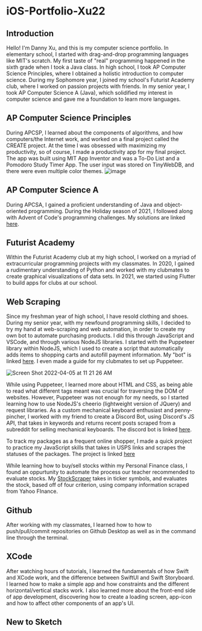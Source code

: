 # iOS-Portfolio-Xu22

## Introduction
Hello! I'm Danny Xu, and this is my computer science portfolio. In elementary school, I started with drag-and-drop programming languages like MIT's scratch. My first taste of "real" programming happened in the sixth grade when I took a Java class. In high school, I took AP Computer Science Principles, where I obtained a holistic introduction to computer science. During my Sophomore year, I joined my school's Futurist Academy club, where I worked on passion projects with friends. In my senior year, I took AP Computer Science A (Java), which solidified my interest in computer science and gave me a foundation to learn more languages. 

## AP Computer Science Principles
During APCSP, I learned about the components of algorithms, and how computers/the Internet work, and worked on a final project called the CREATE project. At the time I was obsessed with maximizing my productivity, so of course, I made a productivity app for my final project. The app was built using MIT App Inventor and was a To-Do List and a Pomodoro Study Timer App. The user input was stored on TinyWebDB, and there were even multiple color themes. ![image](https://user-images.githubusercontent.com/95701961/161796430-61962fdc-8c79-43c0-a29f-1c22c7d38418.png)

## AP Computer Science A
During APCSA, I gained a proficient understanding of Java and object-oriented programming. During the Holiday season of 2021, I followed along with Advent of Code's programming challenges. My solutions are linked [here](https://github.com/dannydxu1/AOC2021). 

## Futurist Academy
Within the Futurist Academy club at my high school, I worked on a myriad of extracurricular programming projects with my classmates. In 2020, I gained a rudimentary understanding of Python and worked with my clubmates to create graphical visualizations of data sets. In 2021, we started using Flutter to build apps for clubs at our school. 

## Web Scraping
Since my freshman year of high school, I have resold clothing and shoes. During my senior year, with my newfound programming skills, I decided to try my hand at web-scraping and web automation, in order to create my own bot to automate purchasing products. I did this through JavaScript and VSCode, and through various NodeJS libraries. I started with the Puppeteer library within NodeJS, which I used to create a script that automatically adds items to shopping carts and autofill payment information. My "bot" is linked [here](https://github.com/dannydxu1/SneakerBot). I even made a guide for my clubmates to set up Puppeteer. 

![Screen Shot 2022-04-05 at 11 21 26 AM](https://user-images.githubusercontent.com/95701961/161800430-de55e37b-00b2-4765-a239-9b0ae862e934.png)

While using Puppeteer, I learned more about HTML and CSS, as being able to read what different tags meant was crucial for traversing the DOM of websites. However, Puppeteer was not enough for my needs, so I started learning how to use NodeJS's cheerio (lightweight version of JQuery) and request libraries. As a custom mechanical keyboard enthusiast and penny-pincher, I worked with my friend to create a Discord Bot, using Discord's JS API, that takes in keywords and returns recent posts scraped from a subreddit for selling mechanical keyboards. The discord bot is linked [here](https://github.com/dannydxu1/Reddit-Webscraping/blob/main/scraper.js). 

To track my packages as a frequent online shopper, I made a quick project to practice my JavaScript skills that takes in USPS links and scrapes the statuses of the packages. The project is linked [here](https://github.com/dannydxu1/Reddit-Webscraping/blob/main/usps.js)

While learning how to buy/sell stocks within my Personal Finance class, I found an oppurtunity to automate the process our teacher recommended to evaluate stocks. My [StockScraper](https://github.com/dannydxu1/Reddit-Webscraping/blob/main/StockScraper.js) takes in ticker symbols, and evaluates the stock, based off of four criterion, using company information scraped from Yahoo FInance.

## Github
After working with my classmates, I learned how to how to push/pull/commit repositories on Github Desktop as well as in the command line through the terminal. 

## XCode
After watching hours of tutorials, I learned the fundamentals of how Swift and XCode work, and the difference between SwiftUI and Swift Storyboard. I learned how to make a simple app and how constraints and the different horizontal/vertical stacks work. I also learned more about the front-end side of app development, discovering how to create a loading screen, app-icon and how to affect other components of an app's UI.

## New to Sketch
